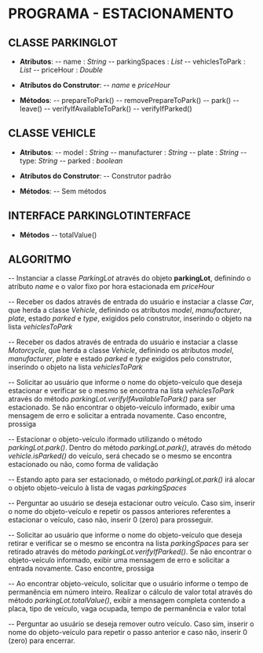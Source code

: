 # PROGRAMA - ESTACIONAMENTO

## CLASSE PARKINGLOT
- **Atributos**:
-- name : *String*
-- parkingSpaces : *List*
-- vehiclesToPark : *List*
-- priceHour : *Double*

- **Atríbutos do Construtor**:
-- *name* e *priceHour*

- **Métodos**:
-- prepareToPark()
-- removePrepareToPark()
-- park()
-- leave()
-- verifyIfAvailableToPark()
-- verifyIfParked()

## CLASSE VEHICLE
- **Atributos**:
-- model : *String*
-- manufacturer : *String*
-- plate : *String*
-- type: *String*
-- parked : *boolean*

- **Atríbutos do Construtor**:
-- Construtor padrão

- **Métodos**:
--  Sem métodos

## INTERFACE PARKINGLOTINTERFACE
- **Métodos**
-- totalValue()

## ALGORITMO
-- Instanciar a classe *ParkingLot* através do objeto **parkingLot**, definindo o atríbuto *name* e o valor fixo por hora estacionada em *priceHour*

-- Receber os dados através de entrada do usuário e instaciar a classe *Car*, que herda a classe *Vehicle*, definindo os atríbutos *model*, *manufacturer*, *plate*, estado *parked* e *type*, exigidos pelo construtor, inserindo o objeto na lista *vehiclesToPark*

-- Receber os dados através de entrada do usuário e instaciar a classe *Motorcycle*, que herda a classe *Vehicle*, definindo os atríbutos *model*, *manufacturer*, *plate* e estado *parked* e *type* exigidos pelo construtor, inserindo o objeto na lista *vehiclesToPark*

-- Solicitar ao usuário que informe o nome do objeto-veículo que deseja estacionar e verificar se o mesmo se encontra na lista *vehiclesToPark* através do método *parkingLot.verifyIfAvailableToPark()* para ser estacionado. Se não encontrar o objeto-veículo informado, exibir uma mensagem de erro e solicitar a entrada novamente. Caso encontre, prossiga

-- Estacionar o objeto-veículo iformado utilizando o método *parkingLot.park()*. Dentro do método *parkingLot.park()*, através do método *vehicle.isParked()* do veículo, será checado se o mesmo se encontra estacionado ou não, como forma de validação

-- Estando apto para ser estacionado, o método *parkingLot.park()* irá alocar o objeto objeto-veículo à lista de vagas *parkingSpaces*

-- Perguntar ao usuário se deseja estacionar outro veículo. Caso sim, inserir o nome do objeto-veículo e repetir os passos anteriores referentes a estacionar o veículo, caso não, inserir 0 (zero) para prosseguir.

-- Solicitar ao usuário que informe o nome do objeto-veículo que deseja retirar e verificar se o mesmo se encontra na lista *parkingSpaces* para ser retirado através do método *parkingLot.verifyIfParked()*. Se não encontrar o objeto-veículo informado, exibir uma mensagem de erro e solicitar a entrada novamente. Caso encontre, prossiga

-- Ao encontrar objeto-veículo, solicitar que o usuário informe o tempo de permanência em número inteiro. Realizar o cálculo de valor total através do método *parkingLot.totalValue()*, exibir a mensagem completa contendo a placa, tipo de veículo, vaga ocupada, tempo de permanência e valor total

-- Perguntar ao usuário se deseja remover outro veículo. Caso sim, inserir o nome do objeto-veículo para repetir o passo anterior e caso não, inserir 0 (zero) para encerrar.
